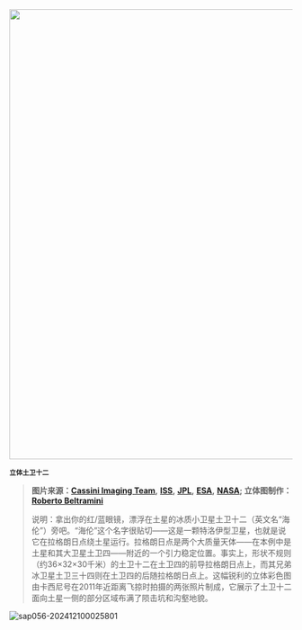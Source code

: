 <img src="https://www.bjp.org.cn/upload/image/2024/05/28/1716877376077084387.jpg" width="800" />  

<small>**立体土卫十二**</small>  

> **图片来源：**[**Cassini Imaging Team**](http://ciclops.org/)**,** [**ISS**](http://ciclops.org/iss/iss.php)**,** [**JPL**](http://www.jpl.nasa.gov/)**,** [**ESA**](http://www.esa.int/)**,** [**NASA**](http://www.nasa.gov/)**; 立体图制作：**[**Roberto Beltramini**](http://space-3d-images.blogspot.com/)
>
> 说明：拿出你的红/蓝眼镜，漂浮在土星的冰质小卫星土卫十二（英文名“海伦”）旁吧。“海伦”这个名字很贴切——这是一颗特洛伊型卫星，也就是说它在拉格朗日点绕土星运行。拉格朗日点是两个大质量天体——在本例中是土星和其大卫星土卫四——附近的一个引力稳定位置。事实上，形状不规则（约36×32×30千米）的土卫十二在土卫四的前导拉格朗日点上，而其兄弟冰卫星土卫三十四则在土卫四的后随拉格朗日点上。这幅锐利的立体彩色图由卡西尼号在2011年近距离飞掠时拍摄的两张照片制成，它展示了土卫十二面向土星一侧的部分区域布满了陨击坑和沟壑地貌。



![sap056-202412100025801](https://aea62e6.webp.li/2024/12/sap056-202412100025801.png)
